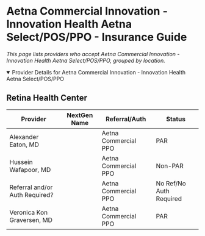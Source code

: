 # Aetna Commercial Innovation - Innovation Health Aetna Select/POS/PPO - Insurance Guide

*This page lists providers who accept Aetna Commercial Innovation - Innovation Health Aetna Select/POS/PPO, grouped by location.*

<details open><summary>Provider Details for Aetna Commercial Innovation - Innovation Health Aetna Select/POS/PPO</summary>

## Retina Health Center

| Provider | NextGen Name | Referral/Auth | Status |
|----------|-------------|--------------|--------|
| Alexander Eaton, MD |  | Aetna Commercial PPO | PAR |
| Hussein Wafapoor, MD |  | Aetna Commercial PPO | Non-PAR |
| Referral and/or Auth Required? |  | Aetna Commercial PPO | No Ref/No Auth Required |
| Veronica Kon Graversen, MD |  | Aetna Commercial PPO | PAR |

</details>

